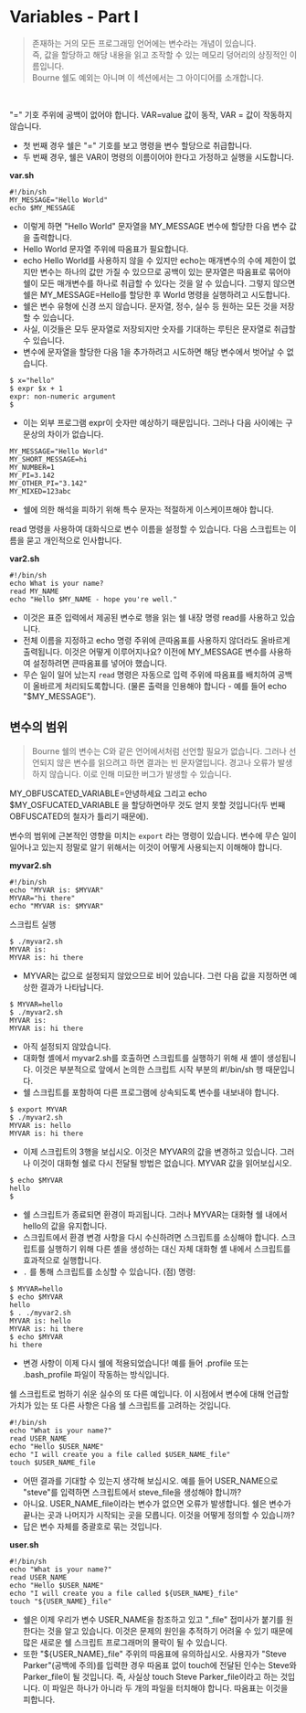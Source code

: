 # Variables - Part I

> 존재하는 거의 모든 프로그래밍 언어에는 변수라는 개념이 있습니다.<br/>
> 즉, 값을 할당하고 해당 내용을 읽고 조작할 수 있는 메모리 덩어리의 상징적인 이름입니다.<br/>
> Bourne 쉘도 예외는 아니며 이 섹션에서는 그 아이디어를 소개합니다.
<br/>

"=" 기호 주위에 공백이 없어야 합니다. VAR=value 값이 동작, VAR = 값이 작동하지 않습니다.
- 첫 번째 경우 쉘은 "=" 기호를 보고 명령을 변수 할당으로 취급합니다. 
- 두 번째 경우, 쉘은 VAR이 명령의 이름이어야 한다고 가정하고 실행을 시도합니다.

**var.sh**
```shell
#!/bin/sh
MY_MESSAGE="Hello World"
echo $MY_MESSAGE
```
- 이렇게 하면 "Hello World" 문자열을 MY_MESSAGE 변수에 할당한 다음 변수 값을 출력합니다.
- Hello World 문자열 주위에 따옴표가 필요합니다.
- echo Hello World를 사용하지 않을 수 있지만 echo는 매개변수의 수에 제한이 없지만 변수는 하나의 값만 가질 수 있으므로 공백이 있는 문자열은 따옴표로 묶어야 쉘이 모든 매개변수를 하나로 취급할 수 있다는 것을 알 수 있습니다. 그렇지 않으면 쉘은 MY_MESSAGE=Hello를 할당한 후 World 명령을 실행하려고 시도합니다.
- 쉘은 변수 유형에 신경 쓰지 않습니다. 문자열, 정수, 실수 등 원하는 모든 것을 저장할 수 있습니다.
- 사실, 이것들은 모두 문자열로 저장되지만 숫자를 기대하는 루틴은 문자열로 취급할 수 있습니다.
- 변수에 문자열을 할당한 다음 1을 추가하려고 시도하면 해당 변수에서 벗어날 수 없습니다.

```shell
$ x="hello"
$ expr $x + 1
expr: non-numeric argument
$
```
- 이는 외부 프로그램 expr이 숫자만 예상하기 때문입니다. 그러나 다음 사이에는 구문상의 차이가 없습니다.

```shell
MY_MESSAGE="Hello World"
MY_SHORT_MESSAGE=hi
MY_NUMBER=1
MY_PI=3.142
MY_OTHER_PI="3.142"
MY_MIXED=123abc
```
- 쉘에 의한 해석을 피하기 위해 특수 문자는 적절하게 이스케이프해야 합니다.

read 명령을 사용하여 대화식으로 변수 이름을 설정할 수 있습니다. 다음 스크립트는 이름을 묻고 개인적으로 인사합니다.

**var2.sh**
```shell
#!/bin/sh
echo What is your name?
read MY_NAME
echo "Hello $MY_NAME - hope you're well."
```
- 이것은 표준 입력에서 제공된 변수로 행을 읽는 쉘 내장 명령 read를 사용하고 있습니다.
- 전체 이름을 지정하고 echo 명령 주위에 큰따옴표를 사용하지 않더라도 올바르게 출력됩니다. 이것은 어떻게 이루어지나요? 이전에 MY_MESSAGE 변수를 사용하여 설정하려면 큰따옴표를 넣어야 했습니다.
- 무슨 일이 일어 났는지 `read` 명령은 자동으로 입력 주위에 따옴표를 배치하여 공백이 올바르게 처리되도록합니다. (물론 출력을 인용해야 합니다 - 예를 들어 echo "$MY_MESSAGE").

## 변수의 범위

> Bourne 쉘의 변수는 C와 같은 언어에서처럼 선언할 필요가 없습니다. 그러나 선언되지 않은 변수를 읽으려고 하면 결과는 빈 문자열입니다. 경고나 오류가 발생하지 않습니다. 이로 인해 미묘한 버그가 발생할 수 있습니다.

MY_OBFUSCATED_VARIABLE=안녕하세요 그리고 echo $MY_OSFUCATED_VARIABLE 을 할당하면아무 것도 얻지 못할 것입니다(두 번째 OBFUSCATED의 철자가 틀리기 때문에).

변수의 범위에 근본적인 영향을 미치는 `export` 라는 명령이 있습니다. 변수에 무슨 일이 일어나고 있는지 정말로 알기 위해서는 이것이 어떻게 사용되는지 이해해야 합니다.


**myvar2.sh**

```shell
#!/bin/sh
echo "MYVAR is: $MYVAR"
MYVAR="hi there"
echo "MYVAR is: $MYVAR"
```

스크립트 실행
```shell
$ ./myvar2.sh
MYVAR is:
MYVAR is: hi there
```
- MYVAR는 값으로 설정되지 않았으므로 비어 있습니다. 그런 다음 값을 지정하면 예상한 결과가 나타납니다.

```shell
$ MYVAR=hello
$ ./myvar2.sh
MYVAR is:
MYVAR is: hi there
```
- 아직 설정되지 않았습니다.
- 대화형 셸에서 myvar2.sh를 호출하면 스크립트를 실행하기 위해 새 셸이 생성됩니다. 이것은 부분적으로 앞에서 논의한 스크립트 시작 부분의 #!/bin/sh 행 때문입니다.
- 쉘 스크립트를 포함하여 다른 프로그램에 상속되도록 변수를 내보내야 합니다.

```shell
$ export MYVAR
$ ./myvar2.sh
MYVAR is: hello
MYVAR is: hi there
```
- 이제 스크립트의 3행을 보십시오. 이것은 MYVAR의 값을 변경하고 있습니다. 그러나 이것이 대화형 쉘로 다시 전달될 방법은 없습니다. MYVAR 값을 읽어보십시오.

```shell
$ echo $MYVAR
hello
$
```
- 쉘 스크립트가 종료되면 환경이 파괴됩니다. 그러나 MYVAR는 대화형 쉘 내에서 hello의 값을 유지합니다.
- 스크립트에서 환경 변경 사항을 다시 수신하려면 스크립트를 소싱해야 합니다. 스크립트를 실행하기 위해 다른 셸을 생성하는 대신 자체 대화형 셸 내에서 스크립트를 효과적으로 실행합니다.
- `.` 를 통해 스크립트를 소싱할 수 있습니다. (점) 명령:

```shell
$ MYVAR=hello
$ echo $MYVAR
hello
$ . ./myvar2.sh
MYVAR is: hello
MYVAR is: hi there
$ echo $MYVAR
hi there
```
- 변경 사항이 이제 다시 쉘에 적용되었습니다! 예를 들어 .profile 또는 .bash_profile 파일이 작동하는 방식입니다.

쉘 스크립트로 범하기 쉬운 실수의 또 다른 예입니다. 이 시점에서 변수에 대해 언급할 가치가 있는 또 다른 사항은 다음 쉘 스크립트를 고려하는 것입니다.
```shell
#!/bin/sh
echo "What is your name?"
read USER_NAME
echo "Hello $USER_NAME"
echo "I will create you a file called $USER_NAME_file"
touch $USER_NAME_file
```
- 어떤 결과를 기대할 수 있는지 생각해 보십시오. 예를 들어 USER_NAME으로 "steve"를 입력하면 스크립트에서 steve_file을 생성해야 합니까?
- 아니요. USER_NAME_file이라는 변수가 없으면 오류가 발생합니다. 쉘은 변수가 끝나는 곳과 나머지가 시작되는 곳을 모릅니다. 이것을 어떻게 정의할 수 있습니까?
- 답은 변수 자체를 중괄호로 묶는 것입니다.

**user.sh**
```shell
#!/bin/sh
echo "What is your name?"
read USER_NAME
echo "Hello $USER_NAME"
echo "I will create you a file called ${USER_NAME}_file"
touch "${USER_NAME}_file"
```
- 쉘은 이제 우리가 변수 USER_NAME을 참조하고 있고 "_file" 접미사가 붙기를 원한다는 것을 알고 있습니다. 이것은 문제의 원인을 추적하기 어려울 수 있기 때문에 많은 새로운 쉘 스크립트 프로그래머의 몰락이 될 수 있습니다.
- 또한 "${USER_NAME}_file" 주위의 따옴표에 유의하십시오. 사용자가 "Steve Parker"(공백에 주의)를 입력한 경우 따옴표 없이
touch에 전달된 인수는 Steve와 Parker_file이 될 것입니다. 즉, 사실상 touch Steve Parker_file이라고 하는 것입니다. 이 파일은 하나가 아니라 두 개의 파일을 터치해야 합니다. 따옴표는 이것을 피합니다.

